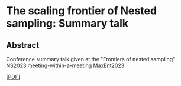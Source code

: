 # The scaling frontier of Nested sampling: Summary talk

## Abstract

Conference summary talk given at the "Frontiers of nested sampling" NS2023 meeting-within-a-meeting [MaxEnt2023](https://www.ipp.mpg.de/maxent2023)

 
[[PDF](https://github.com/williamjameshandley/talks/raw/maxent_2023/will_handley_maxent_2023.pdf)] 
 
